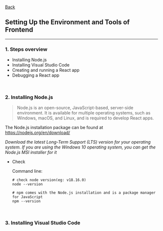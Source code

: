 [Back](README.md)

## Setting Up the Environment and Tools of Frontend

<hr>

### 1. Steps overview

- Installing Node.js
- Installing Visual Studio Code
- Creating and running a React app
- Debugging a React app

&nbsp;

### 2. Installing Node.js

> Node.js is an open-source, JavaScript-based, server-side environment. It is available for multiple 
operating systems, such as Windows, macOS, and Linux, and is required to develop React apps.

The Node.js installation package can be found at 
https://nodejs.org/en/download/

_Download the latest Long-Term Support (LTS) version for your operating system.
If you are using the Windows 10 operating system, you can get the Node.js MSI installer for it_

- Check

    Command line:
    ```shell
    # check node version(eg: v18.16.0)
    node --version

    # npm comes with the Node.js installation and is a package manager for JavaScript
    npm --version
    ```

&nbsp;

### 3. Installing Visual Studio Code
